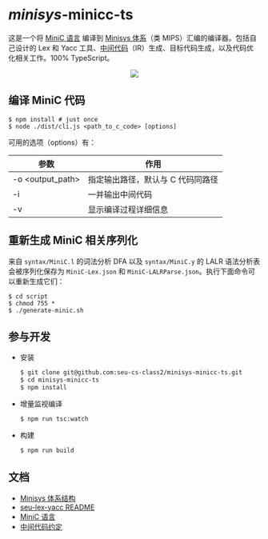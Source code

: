 # *minisys*-minicc-ts

这是一个将 [MiniC 语言](https://github.com/seu-cs-class2/minisys-minicc-ts/blob/master/docs/MiniC.md) 编译到 [Minisys 体系](http://www.icourse163.org/course/SEU-1003566002)（类 MIPS）汇编的编译器。包括自己设计的 Lex 和 Yacc 工具、[中间代码](https://github.com/seu-cs-class2/minisys-minicc-ts/blob/master/docs/IR.md)（IR）生成、目标代码生成，以及代码优化相关工作。100% TypeScript。

<p align="center">
  <img src="https://z3.ax1x.com/2021/05/18/ghOkb6.png" />
</p>

## 编译 MiniC 代码

```shell
$ npm install # just once
$ node ./dist/cli.js <path_to_c_code> [options]
```

可用的选项（options）有：

| 参数             | 作用                              |
| ---------------- | --------------------------------- |
| -o <output_path> | 指定输出路径，默认与 C 代码同路径 |
| -i               | 一并输出中间代码                  |
| -v               | 显示编译过程详细信息              |

## 重新生成 MiniC 相关序列化

来自 `syntax/MiniC.l` 的词法分析 DFA 以及 `syntax/MiniC.y` 的 LALR 语法分析表会被序列化保存为 `MiniC-Lex.json` 和 `MiniC-LALRParse.json`。执行下面命令可以重新生成它们：

```shell
$ cd script
$ chmod 755 *
$ ./generate-minic.sh
```

## 参与开发

- 安装

  ```bash
  $ git clone git@github.com:seu-cs-class2/minisys-minicc-ts.git
  $ cd minisys-minicc-ts
  $ npm install
  ```

- 增量监视编译

  ```bash
  $ npm run tsc:watch
  ```

- 构建

  ```bash
  $ npm run build
  ```

## 文档

- [Minisys 体系结构](http://www.icourse163.org/course/SEU-1003566002)
- [seu-lex-yacc README](https://github.com/seu-cs-class2/minisys-minicc-ts/blob/master/docs/seu-lex-yacc.md)
- [MiniC 语言](https://github.com/seu-cs-class2/minisys-minicc-ts/blob/master/docs/MiniC.md)
- [中间代码约定](https://github.com/seu-cs-class2/minisys-minicc-ts/blob/master/docs/IR.md)
